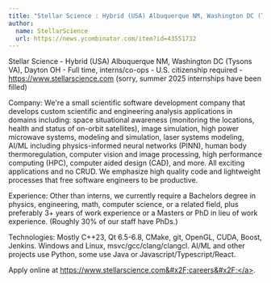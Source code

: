```yaml
---
title: "Stellar Science : Hybrid (USA) Albuquerque NM, Washington DC (Tysons VA), Dayton OH"
author:
  name: StellarScience
  url: https://news.ycombinator.com/item?id=43551732
---
```

Stellar Science - Hybrid (USA) Albuquerque NM, Washington DC (Tysons VA), Dayton OH - Full time, interns&#x2F;co-ops - U.S. citizenship required - <a href="https:&#x2F;&#x2F;www.stellarscience.com" rel="nofollow">https:&#x2F;&#x2F;www.stellarscience.com</a> (sorry, summer 2025 internships have been filled)

Company: We&#x27;re a small scientific software development company that develops custom scientific and engineering analysis applications in domains including: space situational awareness (monitoring the locations, health and status of on-orbit satellites), image simulation, high power microwave systems, modeling and simulation, laser systems modeling, AI&#x2F;ML including physics-informed neural networks (PINN), human body thermoregulation, computer vision and image processing, high performance computing (HPC), computer aided design (CAD), and more. All exciting applications and no CRUD. We emphasize high quality code and lightweight processes that free software engineers to be productive.

Experience: Other than interns, we currently require a Bachelors degree in physics, engineering, math, computer science, or a related field, plus preferably 3+ years of work experience or a Masters or PhD in lieu of work experience. (Roughly 30% of our staff have PhDs.)

Technologies: Mostly C++23, Qt 6.5-6.8, CMake, git, OpenGL, CUDA, Boost, Jenkins. Windows and Linux, msvc&#x2F;gcc&#x2F;clang&#x2F;clangcl. AI&#x2F;ML and other projects use Python, some use Java or Javascript&#x2F;Typescript&#x2F;React.

Apply online at <a href="https:&#x2F;&#x2F;www.stellarscience.com&#x2F;careers&#x2F;" rel="nofollow">https:&#x2F;&#x2F;www.stellarscience.com&#x2F;careers&#x2F;</a>.
<JobApplication />
